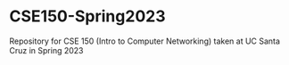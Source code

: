# CSE150-Spring2023
Repository for CSE 150 (Intro to Computer Networking) taken at UC Santa Cruz in Spring 2023
